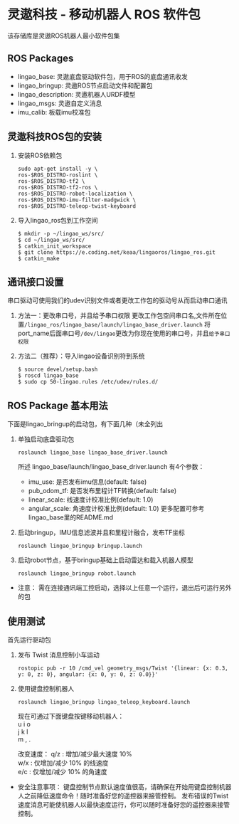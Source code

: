 #  灵遨科技 - 移动机器人 ROS 软件包

该存储库是灵遨ROS机器人最小软件包集

## ROS Packages
* lingao_base: 灵遨底盘驱动软件包，用于ROS的底盘通讯收发
* lingao_bringup: 灵遨ROS节点启动文件和配置包
* lingao_description: 灵遨机器人URDF模型    
* lingao_msgs: 灵遨自定义消息
* imu_calib: 板载imu校准包

## 灵遨科技ROS包的安装
1. 安装ROS依赖包
    ``` linux
    sudo apt-get install -y \
    ros-$ROS_DISTRO-roslint \
    ros-$ROS_DISTRO-tf2 \
    ros-$ROS_DISTRO-tf2-ros \
    ros-$ROS_DISTRO-robot-localization \
    ros-$ROS_DISTRO-imu-filter-madgwick \
    ros-$ROS_DISTRO-teleop-twist-keyboard
    ```

2. 导入lingao_ros包到工作空间
    ``` linux
    $ mkdir -p ~/lingao_ws/src/
    $ cd ~/lingao_ws/src/
    $ catkin_init_workspace
    $ git clone https://e.coding.net/keaa/lingaoros/lingao_ros.git
    $ catkin_make
    ```

## 通讯接口设置
串口驱动可使用我们的udev识别文件或者更改工作包的驱动号从而启动串口通讯

1. 方法一：更改串口号，并且给予串口权限
    更改工作包空间串口名,文件所在位置`/lingao_ros/lingao_base/launch/lingao_base_driver.launch`
    将port_name后面串口号`/dev/lingao`更改为你现在使用的串口号，并且`给予串口权限`

2. 方法二（推荐）：导入lingao设备识别符到系统
    ``` linux
    $ source devel/setup.bash
    $ roscd lingao_base
    $ sudo cp 50-lingao.rules /etc/udev/rules.d/
    ``` 

## ROS Package 基本用法
下面是lingao_bringup的启动包，有下面几种（未全列出

1. 单独启动底盘驱动包
    ``` linux
    roslaunch lingao_base lingao_base_driver.launch
    ```
    所述 lingao_base/launch/lingao_base_driver.launch 有4个参数：
    * imu_use: 是否发布imu信息(default: false)
    * pub_odom_tf: 是否发布里程计TF转换(default: false)
    * linear_scale: 线速度计校准比例(default: 1.0)
    * angular_scale: 角速度计校准比例(default: 1.0)
    更多配置可参考lingao_base里的README.md

2. 启动bringup，IMU信息滤波并且和里程计融合，发布TF坐标
    ``` linux
    roslaunch lingao_bringup bringup.launch
    ```
3. 启动robot节点，基于bringup基础上启动雷达和载入机器人模型
    ``` linux
    roslaunch lingao_bringup robot.launch
    ```

* 注意： 需在连接通讯端工控启动，选择以上任意一个运行，退出后可运行另外的包

## 使用测试
首先运行驱动包

1. 发布 Twist 消息控制小车运动
    ``` linux
    rostopic pub -r 10 /cmd_vel geometry_msgs/Twist '{linear: {x: 0.3, y: 0, z: 0}, angular: {x: 0, y: 0, z: 0.0}}'
    ```

2. 使用键盘控制机器人
    ``` linux
    roslaunch lingao_bringup lingao_teleop_keyboard.launch
    ```
    现在可通过下面键盘按键移动机器人：  
    u       i     o  
    j       k     l  
    m       ,        .  

    改变速度：
    q/z : 增加/减少最大速度 10%  
    w/x : 仅增加/减少 10% 的线速度  
    e/c : 仅增加/减少 10% 的角速度  


* 安全注意事项：
键盘控制节点默认速度值很高，请确保在开始用键盘控制机器人之前降低速度命令！随时准备好您的遥控器来接管控制。
发布错误的Twist速度消息可能使机器人以最快速度运行，你可以随时准备好您的遥控器来接管控制。


